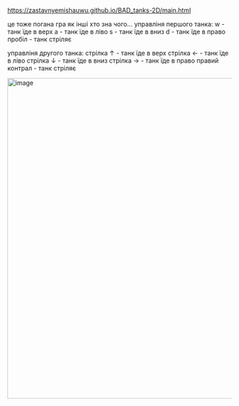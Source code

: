 https://zastavnyemishauwu.github.io/BAD_tanks-2D/main.html

це тоже погана гра як інші хто зна чого...
управліня першого танка:
w - танк їде в верх
a - танк їде в ліво
s - танк їде в вниз
d - танк їде в право
пробіл - танк стріляє


управліня другого танка:
стрілка  ↑ - танк їде в верх
стрілка  ← - танк їде в ліво
стрілка  ↓ - танк їде в вниз
стрілка  → - танк їде в право
правий контрал - танк стріляє

<img width="720" alt="image" src="https://github.com/ZastavnyeMishaUwU/BAD_tanks-2D/assets/103821356/0671d82c-92e2-49fb-90a5-7350c85af684">
